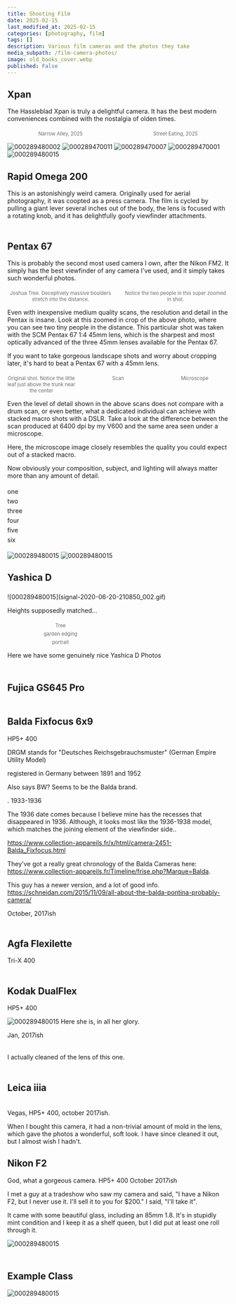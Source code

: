 ```yaml
---
title: Shooting Film
date: 2025-02-15
last_modified_at: 2025-02-15
categories: [photography, film]
tags: []
description: Various film cameras and the photos they take
media_subpath: /film-camera-photos/
image: old_books_cover.webp
published: False
---
```


<style>
    .grid-2x2 {
        display: grid;
        grid-template-columns: 1fr 1fr;
        grid-template-rows: auto auto;
        column-gap: 20px; /* Keep horizontal gap */
        justify-items: center;
    }
    .grid-3x2 {
        display: grid;
        grid-template-columns: 1fr 1fr 1fr;
        grid-template-rows: auto auto;
        column-gap: 20px; /* Keep horizontal gap */
        justify-items: center;
    }
    .grid-container {
        justify-items: center;
    }
    .grid-container > div {
        display: flex;
        flex-direction: column;
        align-items: center;
        height: 100%; /* Ensure the div takes full height of the grid cell */
    }
    .grid-container .image-div {    
        justify-content: flex-end; 
    }
    .grid-container img {
        width: auto;
        max-width: 100%;
        height: auto;
        object-fit: cover;
        display: block;
        margin-bottom: 5px; /* Small margin to separate the image and caption */}
    .grid-container .caption {display: block;
        text-align: center;
        font-style: normal;
        font-size: 80%;
        padding: 0;
        color: #6d6c6c;
    }
</style>

## Xpan

The Hassleblad Xpan is truly a delightful camera. It has the best modern conveniences combined with the nostalgia of olden times.


<div class="grid-container grid-2x2">
    <div class="image-div">
        <img src="000289480004 (1).webp" alt="">
    </div>
    <div class="image-div">
        <img src="000289480003 (2).webp" alt="">
    </div>
    <div class="caption">Narrow Alley, 2025</div>
    <div class="caption">Street Eating, 2025</div>
</div>

![000289480002](000289480002.webp)
![000289470011](000289470011.webp)
![000289470007](000289470007.webp)
![000289470001](000289470001.webp)
![000289480015](000289480015.webp)

## Rapid Omega 200

This is an astonishingly weird camera. Originally used for aerial photography, it was coopted as a press camera. The film is cycled by pulling a giant lever several inches out of the body, the lens is focused with a rotating knob, and it has delightfully goofy viewfinder attachments.

<div class="grid-container grid-2x2">
    <div class="image-div">
        <img src="000239390001 (3).webp" alt="">
    </div>
    <div class="image-div">
        <img src="000239390007 (1).webp" alt="">
    </div>
    <div class="caption"></div>
    <div class="caption"></div>
</div>

## Pentax 67
This is probably the second most used camera I own, after the Nikon FM2. It simply has the best viewfinder of any camera I've used, and it simply takes such wonderful photos.

<div class="grid-container grid-2x2">
    <div class="image-div">
        <img src="000289570005+(2).webp" alt="">
    </div>
    <div class="image-div">
        <img src="000289570005+(3).webp" alt="">
    </div>
    <div class="caption">Joshua Tree. Deceptively massive boulders stretch into the distance.</div>
    <div class="caption">Notice the two people in this super zoomed in shot.</div>
</div>

Even with inexpensive medium quality scans, the resolution and detail in the Pentax is insane. Look at this zoomed in crop of the above photo, where you can see two tiny people in the distance. This particular shot was taken with the SCM Pentax 67 1:4 45mm lens, which is the sharpest and most optically advanced of the three 45mm lenses available for the Pentax 67.

If you want to take gorgeous landscape shots and worry about cropping later, it's hard to beat a Pentax 67 with a 45mm lens.

<div class="grid-container grid-3x2">
    <div class="image-div">
        <img src="img011_1.webp" alt="">
    </div>
    <div class="image-div">
        <img src="Grain.webp" alt="">
    </div>
    <div class="image-div">
        <img src="Grain+02.webp" alt="">
    </div>
    <div class="caption">Original shot. Notice the little leaf just above the trunk near the center</div>
    <div class="caption">Scan</div>
    <div class="caption">Microscope</div>
</div>

Even the level of detail shown in the above scans does not compare with a drum scan, or even better, what a dedicated individual can achieve with stacked macro shots with a DSLR. Take a look at the difference between the scan produced at 6400 dpi by my V600 and the same area seen under a microscope.

Here, the microscope image closely resembles the quality you could expect out of a stacked macro. 

Now obviously your composition, subject, and lighting will always matter more than any amount of detail. 


<div class="grid-container grid-3x2">
    <div class="image-div">
        <img src="img077.webp" alt="">
    </div>
    <div class="image-div">
        <img src="img076-2.webp" alt="">
    </div>
    <div class="image-div">
        <img src="img074.webp" alt="">
    </div>
    <div class="caption"></div>
    <div class="caption"></div>
    <div class="caption"></div>
</div>
one

<div class="grid-container grid-3x2">
    <div class="image-div">
        <img src="img068-2.webp" alt="">
    </div>
    <div class="image-div">
        <img src="img062-2.webp" alt="">
    </div>
    <div class="image-div">
        <img src="img053-2.webp" alt="">
    </div>
    <div class="caption"></div>
    <div class="caption"></div>
    <div class="caption"></div>
</div>
two

<div class="grid-container grid-3x2">
    <div class="image-div">
        <img src="000289510010.webp" alt="">
    </div>
    <div class="image-div">
        <img src="000289510009.webp" alt="">
    </div>
    <div class="image-div">
        <img src="img010_1.webp" alt="">
    </div>
    <div class="caption"></div>
    <div class="caption"></div>
    <div class="caption"></div>
</div>
three

<div class="grid-container grid-3x2">
    <div class="image-div">
        <img src="img007_1.webp" alt="">
    </div>
    <div class="image-div">
        <img src="img008_1.webp" alt="">
    </div>
    <div class="image-div">
        <img src="000289560010.webp" alt="">
    </div>
    <div class="caption"></div>
    <div class="caption"></div>
    <div class="caption"></div>
</div>
four

<div class="grid-container grid-3x2">
    <div class="image-div">
        <img src="000289560009.webp" alt="">
    </div>
    <div class="image-div">
        <img src="000289560002.webp" alt="">
    </div>
    <div class="image-div">
        <img src="" alt="">
    </div>
    <div class="caption"></div>
    <div class="caption"></div>
    <div class="caption"></div>
</div>
five

<div class="grid-container grid-3x2">
    <div class="image-div">
        <img src="97000004.webp" alt="">
    </div>
    <div class="image-div">
        <img src="97000001.webp" alt="">
    </div>
    <div class="image-div">
        <img src="img002.webp" alt="">
    </div>
    <div class="caption"></div>
    <div class="caption"></div>
    <div class="caption"></div>
</div>
six
<div class="grid-container grid-3x2">
    <div class="image-div">
        <img src="img010.webp" alt="">
    </div>
    <div class="image-div">
        <img src="" alt="">
    </div>
    <div class="image-div">
        <img src="" alt="">
    </div>
    <div class="caption"></div>
    <div class="caption"></div>
    <div class="caption"></div>
</div>

![000289480015](000289510008+(2).webp)
![000289480015](000289510007+(1).webp)


## Yashica D
<div class="grid-container grid-2x2 match-height">
    <div class="image-div">
        <img src="img009.webp" alt="">
    </div>
    <div class="image-div">
        <img src="img014.webp" alt="">
    </div>
    <div class="caption"></div>
    <div class="caption"></div>
</div>
![000289480015](signal-2020-06-20-210850_002.gif)

Heights supposedly matched...

<div class="grid-container grid-2x2 match-height">
    <div class="image-div">
        <img src="img005.webp" alt="">
    </div>
    <div class="image-div">
        <img src="img012.webp" alt="">
    </div>
    <div class="caption">Tree</div>
    <div class="caption"></div>
</div>

<div class="grid-container grid-2x2 match-height">
    <div class="image-div">
        <img src="img006.webp" alt="">
    </div>
    <div class="image-div">
        <img src="img011.webp" alt="">
    </div>
    <div class="caption">garden edging</div>
    <div class="caption"></div>
</div>

<div class="grid-container grid-2x2 match-height">
    <div class="image-div">
        <img src="img008.webp" alt="">
    </div>
    <div class="image-div">
        <img src="img015.webp" alt="">
    </div>
    <div class="caption">portrait</div>
    <div class="caption"></div>
</div>

Here we have some genuinely nice Yashica D Photos
<div class="grid-container grid-3x2">
    <div class="image-div">
        <img src="img018.webp" alt="">
    </div>
    <div class="image-div">
        <img src="img017.webp" alt="">
    </div>
    <div class="image-div">
        <img src="img039.webp" alt="">
    </div>
    <div class="caption"></div>
    <div class="caption"></div>
    <div class="caption"></div>
</div>

<div class="grid-container grid-3x2">
    <div class="image-div">
        <img src="img021.webp" alt="">
    </div>
    <div class="image-div">
        <img src="" alt="">
    </div>
    <div class="image-div">
        <img src="" alt="">
    </div>
    <div class="caption"></div>
    <div class="caption"></div>
    <div class="caption"></div>
</div>



## Fujica GS645 Pro

<div class="grid-container grid-3x2">
    <div class="image-div">
        <img src="img049.webp" alt="">
    </div>
    <div class="image-div">
        <img src="img056-3.webp" alt="">
    </div>
    <div class="image-div">
        <img src="img055-2.webp" alt="">
    </div>
    <div class="caption"></div>
    <div class="caption"></div>
    <div class="caption"></div>
</div>

## Balda Fixfocus 6x9

HP5+ 400

DRGM stands for "Deutsches Reichsgebrauchsmuster" (German Empire Utility Model)

registered in Germany between 1891 and 1952

Also says BW? Seems to be the Balda brand.

. 1933-1936

The 1936 date comes because I believe mine has the recesses that disappeared in 1936.
Although, it looks most like the 1936-1938 model, which matches the joining element of the viewfinder side..

https://www.collection-appareils.fr/x/html/camera-2451-Balda_Fixfocus.html

They've got a really great chronology of the Balda Cameras here: https://www.collection-appareils.fr/Timeline/frise.php?Marque=Balda.

This guy has a newer version, and a lot of good info. https://schneidan.com/2015/11/09/all-about-the-balda-pontina-probably-camera/


October, 2017ish

<div class="grid-container grid-2x2">
    <div class="image-div">
        <img src="50760007a.webp" alt="">
    </div>
    <div class="image-div">
        <img src="50760004a.webp" alt="">
    </div>
    <div class="caption"></div>
    <div class="caption"></div>
</div>

## Agfa Flexilette
Tri-X 400

<div class="grid-container grid-2x2">
    <div class="image-div">
        <img src="50700026a.webp" alt="">
    </div>
    <div class="image-div">
        <img src="50700029a.webp" alt="">
    </div>
    <div class="caption"></div>
    <div class="caption"></div>
</div>

## Kodak DualFlex 
HP5+ 400

![000289480015](0008arst.webp)
Here she is, in all her glory.

Jan, 2017ish

<div class="grid-container grid-2x2">
    <div class="image-div">
        <img src="0009arst.webp" alt="">
    </div>
    <div class="image-div">
        <img src="0010arst.webp" alt="">
    </div>
    <div class="caption"></div>
    <div class="caption"></div>
</div>

I actually cleaned of the lens of this one.

<div class="grid-container grid-3x2">
    <div class="image-div">
        <img src="0007arst.webp" alt="">
    </div>
    <div class="image-div">
        <img src="0001arst.webp" alt="">
    </div>
    <div class="image-div">
        <img src="0003arst.webp" alt="">
    </div>
    <div class="caption"></div>
    <div class="caption"></div>
    <div class="caption"></div>
</div>

## Leica iiia

<div class="grid-container grid-2x2">
    <div class="image-div">
        <img src="50690004a.webp" alt="">
    </div>
    <div class="image-div">
        <img src="50690009a.webp" alt="">
    </div>
    <div class="caption"></div>
    <div class="caption"></div>
</div>

Vegas, HP5+ 400, october 2017ish.

When I bought this camera, it had a non-trivial amount of mold in the lens, which gave the photos a wonderful, soft look. I have since cleaned it out, but I almost wish I hadn't. 

## Nikon F2
God, what a gorgeous camera.
HP5+ 400
October 2017ish

I met a guy at a tradeshow who saw my camera and said, "I have a Nikon F2, but I never use it. I'll sell it to you for $200." I said, "I'll take it".

It came with some beautiful glass, including an 85mm 1.8. It's in stupidly mint condition and I keep it as a shelf queen, but I did put at least one roll through it.

![000289480015](50710030a.webp)

<div class="grid-container grid-3x2">
    <div class="image-div">
        <img src="50710012a.webp" alt="">
    </div>
    <div class="image-div">
        <img src="50710008a.webp" alt="">
    </div>
    <div class="caption"></div>
    <div class="caption"></div>
</div>

<div class="grid-container grid-2x2">
    <div class="image-div">
        <img src="50710005a.webp" alt="">
    </div>
    <div class="image-div">
        <img src="50710001a.webp" alt="">
    </div>
    <div class="caption"></div>
    <div class="caption"></div>
</div>

## Example Class
![000289480015](000289480015.webp)

<div class="grid-container grid-2x2">
    <div class="image-div">
        <img src="" alt="">
    </div>
    <div class="image-div">
        <img src="" alt="">
    </div>
    <div class="caption"></div>
    <div class="caption"></div>
</div>

<div class="grid-container grid-3x2">
    <div class="image-div">
        <img src="" alt="">
    </div>
    <div class="image-div">
        <img src="" alt="">
    </div>
    <div class="image-div">
        <img src="" alt="">
    </div>
    <div class="caption"></div>
    <div class="caption"></div>
    <div class="caption"></div>
</div>